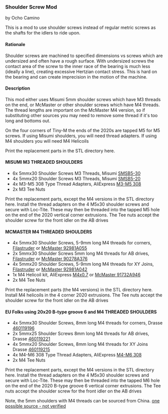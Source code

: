 ### Shoulder Screw Mod

by Ocho Camino

This is a mod to use shoulder screws instead of regular metric screws as the shafts for the idlers to ride upon.  

#### Rationale

Shoulder screws are machined to specified dimensions vs screws which are undersized and often have a rough surface.  With undersized screws the contact area of the screw to the inner race of the bearing is much less (ideally a line), creating excessive Hertzian contact stress.  This is hard on the bearing and can create imprecision in the motion of the machine.

#### Description

This mod either uses Misumi 5mm shoulder screws which have M3 threads on the end, or McMaster or other shoulder screws which have M4 threads.  The thread lengths are important on the McMaster M4 version, so if substituting other sources you may need to remove some thread if it's too long and bottoms out.

On the four corners of Tiny-M the ends of the 2020s are tapped M5 for M5 screws.  If using Misumi shoulders, you will need thread adapters.   If using M4 shoulders you will need M4 Helicoils

Print the replacement parts in the STL directory here.

#### MISUMI M3 THREADED SHOULDERS
  * 6x 5mmx30 Shoulder Screws M3 Threads, Misumi [SMSB5-30](https://us.misumi-ec.com/vona2/detail/110300249140/?ProductCode=SMSB5-30)
  * 4x 5mmx20 Shoulder Screws M3 Threads, Misumi [SMSB5-20](https://us.misumi-ec.com/vona2/detail/110300249140/?ProductCode=SMSB5-20)
  * 4x M3-M5 308 Type Thread Adapters, AliExpress [M3-M5 308](https://www.aliexpress.com/item/32817733610.html)
  * 2x M3 Tee Nuts

Print the replacement parts, except the M4 versions in the STL directory here.  Install the thread adapters on the 4 M5x30 shoulder screws and secure with Loc-Tite.   These may then be threaded into the tapped M5 hole on the end of the 2020 vertical corner extrusions.  The Tee nuts accept the shoulder screw for the front idler on the AB drives
 
#### MCMASTER M4 THREADED SHOULDERS
  * 4x 5mmx30 Shoulder Screws, 5-9mm long M4 threads for corners, [Filastruder](https://www.filastruder.com/products/shoulder-screws-bolts?_pos=1&_sid=c5a60b2bd&_ss=r&variant=32520243380295) or [McMaster 92981A055](https://www.mcmaster.com/92981A055/)
  * 2x 5mmx30 Shoulder Screws 5mm long M4 threads for AB drives, [Filastruder](https://www.filastruder.com/products/shoulder-screws-bolts?_pos=1&_sid=c5a60b2bd&_ss=r&variant=32520243380295) or [McMaster 90278A376](https://www.mcmaster.com/90278A376/)
  * 4x 5mmx20 Shoulder Screws, 5-9mm long M4 threads for XY Joins, [Filastruder](https://www.filastruder.com/products/shoulder-screws-bolts?_pos=1&_sid=c5a60b2bd&_ss=r&variant=16712533868615) or [McMaster 92981A042](https://www.mcmaster.com/92981A042/)
  * 1x M4 Helicoil kit, AliExpress [M4x0.7](https://www.aliexpress.com/item/4001157165014.html) or [McMaster 91732A946](https://www.mcmaster.com/91732A946/)
  * 2x M4 Tee Nuts

Print the replacement parts (the M4 versions) in the STL directory here.  Install M4 helicoils in the 4 corner 2020 extrusions.   The Tee nuts accept the shoulder screw for the front idler on the AB drives 

#### EU Folks using 20x20 B-type groove 6 and M4 THREADED SHOULDERS
  * 4x 5mmx30 Shoulder Screws, 8mm long M4 threads for corners, Drasse [460119196](https://www.drabbe.nl/p/iso-7379-5-m4-30/100351/)
  * 2x 5mmx25 Shoulder Screws 8mm long M4 threads for AB drives, Drasse [460119221](https://www.drabbe.nl/p/iso-7379-5-m4-25/100350/)
  * 4x 5mmx20 Shoulder Screws, 8mm long M4 threads for XY Joins Drasse [460119215](https://www.drabbe.nl/p/iso-7379-5-m4-20/100349/)
  * 4x M4-M6 308 Type Thread Adapters, AliExpress [M4-M6 308](https://www.aliexpress.com/item/32817733610.html)
  * 2x M4 Tee Nuts

Print the replacement parts, except the M4 versions in the STL directory here.  Install the thread adapters on the 4 M5x30 shoulder screws and secure with Loc-Tite.   These may then be threaded into the tapped M6 hole on the end of the 2020 B-type groove 6 vertical corner extrusions. The Tee nuts accept the shoulder screw for the front idler on the AB drives
 

Note, the 5mm shoulders with M4 threads can be sourced from China.  [one possible source - not verified](https://www.aliexpress.com/item/1005001698010943)
 
